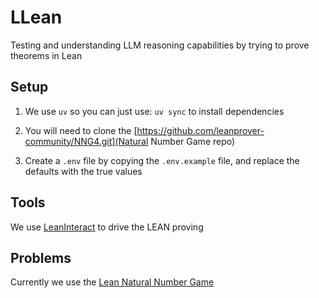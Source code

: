 # LLean
Testing and understanding LLM reasoning capabilities by trying to prove theorems in Lean

## Setup
1. We use `uv` so you can just use:
```uv sync```
to install dependencies

2. You will need to clone the [https://github.com/leanprover-community/NNG4.git](Natural Number Game repo)
3. Create a `.env` file by copying the `.env.example` file, and replace the defaults with the true values

## Tools
We use [LeanInteract](https://github.com/augustepoiroux/LeanInteract?tab=readme-ov-file#installation-and-setup) to drive the LEAN proving

## Problems
Currently we use the [Lean Natural Number Game](https://github.com/leanprover-community/NNG4/tree/main)